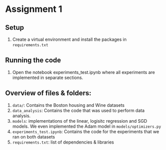 # Assignment 1

## Setup
1. Create a virtual environment and install the packages in `requirements.txt`

## Running the code
1. Open the notebook experiments_test.ipynb where all experiments are implemented in separate sections.

## Overview of files & folders:
1. `data/`: Contains the Boston housing and Wine datasets
2. `data_analysis`: Contains the code that was used to perform data analysis.
3. `models`: implementations of the linear, logisitc regression and SGD models. We even implemented the Adam model in `models/optimizers.py`
4. `experiments_test.ipynb`: Contains the code for the experiments that we ran on both datasets
5. `requirements.txt`: list of dependencies & libraries
